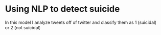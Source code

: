 # Using NLP to detect suicide
In this model I analyze tweets off of twitter and classify them as 1 (suicidal) or 2 (not suicidal) 
